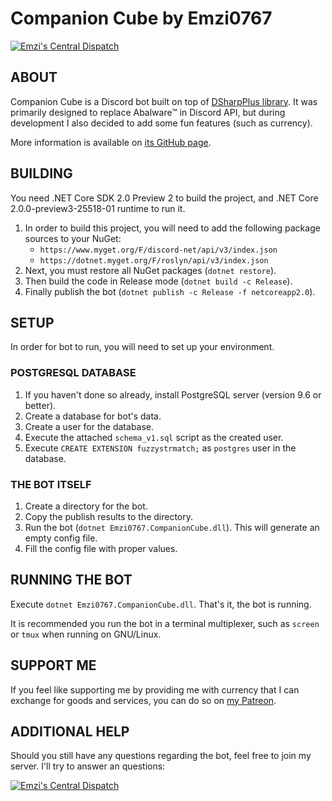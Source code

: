 # Companion Cube by Emzi0767

[![Emzi's Central Dispatch](https://discordapp.com/api/guilds/207879549394878464/widget.png)](https://discord.gg/rGKrJDR)

## ABOUT

Companion Cube is a Discord bot built on top of [DSharpPlus library](https://github.com/NaamloosDT/DSharpPlus). It was primarily designed to replace Abalware™ in Discord API, but during development I also decided to add some fun features (such as currency).

More information is available on [its GitHub page](https://emzi0767.github.io/discord/companion_cube/).

## BUILDING

You need .NET Core SDK 2.0 Preview 2 to build the project, and .NET Core 2.0.0-preview3-25518-01 runtime to run it.

1. In order to build this project, you will need to add the following package sources to your NuGet:
   * `https://www.myget.org/F/discord-net/api/v3/index.json`
   * `https://dotnet.myget.org/F/roslyn/api/v3/index.json`
2. Next, you must restore all NuGet packages (`dotnet restore`).
3. Then build the code in Release mode (`dotnet build -c Release`).
4. Finally publish the bot (`dotnet publish -c Release -f netcoreapp2.0`).

## SETUP

In order for bot to run, you will need to set up your environment. 

### POSTGRESQL DATABASE

1. If you haven't done so already, install PostgreSQL server (version 9.6 or better).
2. Create a database for bot's data.
3. Create a user for the database.
4. Execute the attached `schema_v1.sql` script as the created user.
5. Execute `CREATE EXTENSION fuzzystrmatch;` as `postgres` user in the database.

### THE BOT ITSELF

1. Create a directory for the bot.
2. Copy the publish results to the directory.
3. Run the bot (`dotnet Emzi0767.CompanionCube.dll`). This will generate an empty config file.
4. Fill the config file with proper values.

## RUNNING THE BOT

Execute `dotnet Emzi0767.CompanionCube.dll`. That's it, the bot is running.

It is recommended you run the bot in a terminal multiplexer, such as `screen` or `tmux` when running on GNU/Linux.

## SUPPORT ME

If you feel like supporting me by providing me with currency that I can exchange for goods and services, you can do so on [my Patreon](https://www.patreon.com/emzi0767).

## ADDITIONAL HELP

Should you still have any questions regarding the bot, feel free to join my server. I'll try to answer an questions:

[![Emzi's Central Dispatch](https://discordapp.com/api/guilds/207879549394878464/embed.png?style=banner1)](https://discord.gg/rGKrJDR)